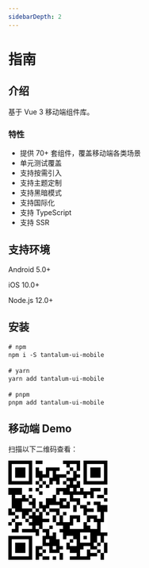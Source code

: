 ```yaml
---
sidebarDepth: 2
---
```


# 指南

## 介绍

基于 Vue 3 移动端组件库。

### 特性

- 提供 70+ 套组件，覆盖移动端各类场景
- 单元测试覆盖
- 支持按需引入
- 支持主题定制
- 支持黑暗模式
- 支持国际化
- 支持 TypeScript
- 支持 SSR

## 支持环境

Android 5.0+

iOS 10.0+

Node.js 12.0+

## 安装

```Shell
# npm
npm i -S tantalum-ui-mobile

# yarn
yarn add tantalum-ui-mobile

# pnpm
pnpm add tantalum-ui-mobile
```

## 移动端 Demo

扫描以下二维码查看：

![qr.png](./guide/assets/qr.png)
